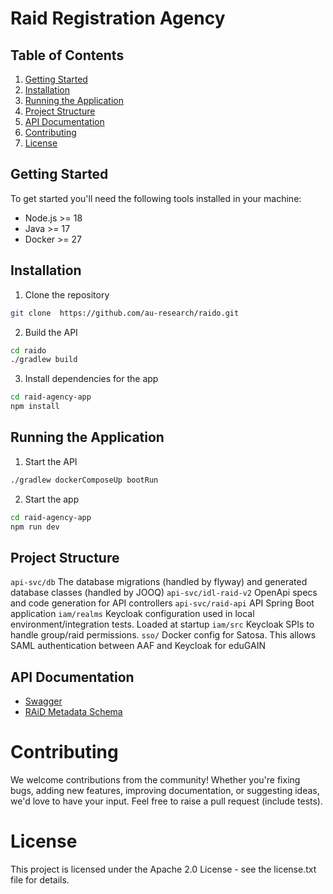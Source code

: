 # Raid Registration Agency

## Table of Contents
1. [Getting Started](#getting-started)
2. [Installation](#installation)
3. [Running the Application](#running-the-application)
4. [Project Structure](#project-structure)
5. [API Documentation](#api-documentation)
6. [Contributing](#contributing)
7. [License](#license)
## Getting Started
To get started you'll need the following tools installed in your machine:
- Node.js >= 18
- Java >= 17
- Docker >= 27
## Installation
1. Clone the repository
```bash
git clone  https://github.com/au-research/raido.git
```
2. Build the API
```bash
cd raido
./gradlew build
```
3. Install dependencies for the app
```bash
cd raid-agency-app
npm install
```
## Running the Application
1. Start the API
```bash
./gradlew dockerComposeUp bootRun
```
2. Start the app
```bash
cd raid-agency-app
npm run dev
```
## Project Structure
`api-svc/db` The database migrations (handled by flyway) and generated database classes (handled by JOOQ)
`api-svc/idl-raid-v2` OpenApi specs and code generation for API controllers
`api-svc/raid-api` API Spring Boot application 
`iam/realms` Keycloak configuration used in local environment/integration tests. Loaded at startup
`iam/src` Keycloak SPIs to handle group/raid permissions.
`sso/` Docker config for Satosa. This allows SAML authentication between AAF and Keycloak for eduGAIN

## API Documentation
* [Swagger](https://api.demo.raid.org.au/swagger-ui/index.html#/raid/findRaidByName)
* [RAiD Metadata Schema](https://metadata.raid.org/en/latest/index.html)

# Contributing
We welcome contributions from the community! Whether you're fixing bugs, adding new features, improving documentation, or suggesting ideas, we'd love to have your input. Feel free to raise a pull request (include tests).
# License
This project is licensed under the Apache 2.0 License - see the license.txt file for details.
